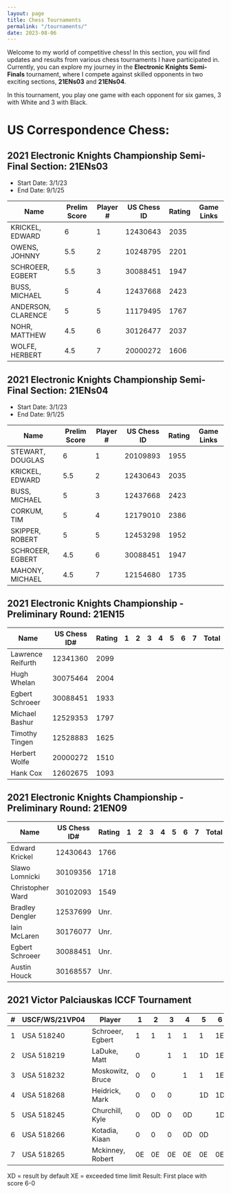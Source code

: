 ```yaml
---
layout: page
title: Chess Tournaments
permalink: "/tournaments/"
date: 2023-08-06
---
```

Welcome to my world of competitive chess! In this section, you will find updates and results from various chess tournaments I have participated in. Currently, you can explore my journey in the **Electronic Knights Semi-Finals** tournament, where I compete against skilled opponents in two exciting sections, **21ENs03** and **21ENs04**.

In this tournament, you play one game with each opponent for six games, 3 with White and 3 with Black.

# US Correspondence Chess:
## 2021 Electronic Knights Championship Semi-Final Section: 21ENs03

- Start Date: 3/1/23
- End Date: 9/1/25

| Name                  | Prelim Score | Player # | US Chess ID | Rating | Game Links |
|-----------------------|--------------|----------|-------------|--------|------------|
| KRICKEL, EDWARD       | 6            | 1        | 12430643    | 2035   |            |
| OWENS, JOHNNY         | 5.5          | 2        | 10248795    | 2201   |            |
| SCHROEER, EGBERT      | 5.5          | 3        | 30088451    | 1947   |            |
| BUSS, MICHAEL         | 5            | 4        | 12437668    | 2423   |            |
| ANDERSON, CLARENCE    | 5            | 5        | 11179495    | 1767   |            |
| NOHR, MATTHEW         | 4.5          | 6        | 30126477    | 2037   |            | 
| WOLFE, HERBERT        | 4.5          | 7        | 20000272    | 1606   |            | 

## 2021 Electronic Knights Championship Semi-Final Section: 21ENs04

- Start Date: 3/1/23
- End Date: 9/1/25

| Name               | Prelim Score | Player # | US Chess ID | Rating | Game Links |
|--------------------|--------------|----------|-------------|--------|------------|
| STEWART, DOUGLAS   | 6            | 1        | 20109893    | 1955   |            |
| KRICKEL, EDWARD    | 5.5          | 2        | 12430643    | 2035   |            |
| BUSS, MICHAEL      | 5            | 3        | 12437668    | 2423   |            |
| CORKUM, TIM        | 5            | 4        | 12179010    | 2386   |            |
| SKIPPER, ROBERT    | 5            | 5        | 12453298    | 1952   |            |
| SCHROEER, EGBERT   | 4.5          | 6        | 30088451    | 1947   |            |
| MAHONY, MICHAEL    | 4.5          | 7        | 12154680    | 1735   |


## 2021 Electronic Knights Championship - Preliminary Round: 21EN15 

| Name | US Chess ID# | Rating | 1 | 2 | 3 | 4 | 5 | 6 | 7 | Total |
| --- | --- | --- | --- | --- | --- | --- | --- | --- | --- | --- |
| Lawrence Reifurth | 12341360 | 2099 | | | | | | | | |
| Hugh Whelan | 30075464 | 2004 | | | | | | | | |
| Egbert Schroeer | 30088451 | 1933 | | | | | | | | |
| Michael Bashur | 12529353 | 1797 | | | | | | | | |
| Timothy Tingen | 12528883 | 1625 | | | | | | | | |
| Herbert Wolfe | 20000272 | 1510 | | | | | | | | |
| Hank Cox | 12602675 | 1093 | | | | | | | | |

## 2021 Electronic Knights Championship - Preliminary Round: 21EN09 

| Name | US Chess ID# | Rating | 1 | 2 | 3 | 4 | 5 | 6 | 7 | Total |
| --- | --- | --- | --- | --- | --- | --- | --- | --- | --- | --- |
| Edward Krickel | 12430643 | 1766 | | | | | | | | |
| Slawo Lomnicki | 30109356 | 1718 | | | | | | | | |
| Christopher Ward | 30102093 | 1549 | | | | | | | | |
| Bradley Dengler | 12537699 | Unr. | | | | | | | | |
| Iain McLaren | 30176077 | Unr. | | | | | | | | |
| Egbert Schroeer | 30088451 | Unr. | | | | | | | | |
| Austin Houck | 30168557 | Unr. | | | | | | | | |

## 2021 Victor Palciauskas ICCF Tournament
| # | USCF/WS/21VP04 | Player               | 1   | 2   | 3   | 4   | 5   | 6   | 7   | Score | Wins | SB  | RG | Place |
|---|---------------|----------------------|-----|-----|-----|-----|-----|-----|-----|-------|------|-----|----|-------|
| 1 | USA 518240    | Schroeer, Egbert     | 1   | 1   | 1   | 1   | 1   | 1E  | 6   | 6     | 15   | 0   | 1  |
| 2 | USA 518219    | LaDuke, Matt         | 0   |     | 1   | 1   | 1D  | 1E  | 5   | 5     | 10   | 0   | 2  |
| 3 | USA 518232    | Moskowitz, Bruce     | 0   | 0   |     | 1   | 1   | 1E  | 4   | 4     | 6    | 0   | 3  |
| 4 | USA 518268    | Heidrick, Mark       | 0   | 0   | 0   |     | 1D  | 1D  | 3   | 3     | 3    | 0   | 4  |
| 5 | USA 518245    | Churchill, Kyle      | 0   | 0D  | 0   | 0D  |     | 1D  | 2   | 2     | 1    | 0   | 5  |
| 6 | USA 518266    | Kotadia, Kiaan       | 0   | 0   | 0   | 0D  | 0D  |     | 1   | 1     | 0    | 0   | 6  |
| 7 | USA 518265    | Mckinney, Robert     | 0E  | 0E  | 0E  | 0E  | 0E  | 0E  | 0   | 0     | 0    | 0   | 7  |

XD = result by default
XE = exceeded time limit
Result: First place with score 6-0
